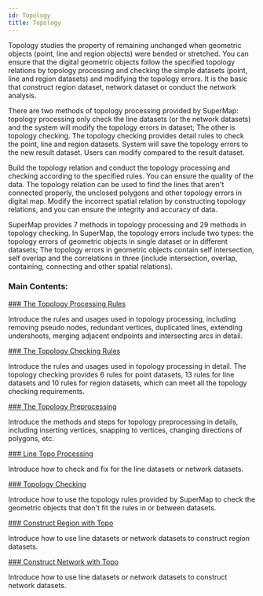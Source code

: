 ```yaml
---
id: Topology
title: Topology
---
```

Topology studies the property of remaining unchanged when geometric objects
(point, line and region objects) were bended or stretched. You can ensure that
the digital geometric objects follow the specified topology relations by
topology processing and checking the simple datasets (point, line and region
datasets) and modifying the topology errors. It is the basic that construct
region dataset, network dataset or conduct the network analysis.

There are two methods of topology processing provided by SuperMap: topology
processing only check the line datasets (or the network datasets) and the
system will modify the topology errors in dataset; The other is topology
checking. The topology checking provides detail rules to check the point, line
and region datasets. System will save the topology errors to the new result
dataset. Users can modify compared to the result dataset.

Build the topology relation and conduct the topology processing and checking
according to the specified rules. You can ensure the quality of the data. The
topology relation can be used to find the lines that aren't connected
properly, the unclosed polygons and other topology errors in digital map.
Modify the incorrect spatial relation by constructing topology relations, and
you can ensure the integrity and accuracy of data.

SuperMap provides 7 methods in topology processing and 29 methods in topology
checking. In SuperMap, the topology errors include two types: the topology
errors of geometric objects in single dataset or in different datasets; The
topology errors in geometric objects contain self intersection, self overlap
and the correlations in three (include intersection, overlap, containing,
connecting and other spatial relations).

### Main Contents:

[### The Topology Processing Rules](TopoProcess)

Introduce the rules and usages used in topology processing, including removing
pseudo nodes, redundant vertices, duplicated lines, extending undershoots,
merging adjacent endpoints and intersecting arcs in detail.

[### The Topology Checking Rules](TopoRule)

Introduce the rules and usages used in topology processing in detail. The
topology checking provides 6 rules for point datasets, 13 rules for line
datasets and 10 rules for region datasets, which can meet all the topology
checking requirements.

[### The Topology Preprocessing](TopoPreprocess)

Introduce the methods and steps for topology preprocessing in details,
including inserting vertices, snapping to vertices, changing directions of
polygons, etc.

[### Line Topo Processing](TopoProcessLine)

Introduce how to check and fix for the line datasets or network datasets.

[### Topology Checking](TopoCheck)

Introduce how to use the topology rules provided by SuperMap to check the
geometric objects that don't fit the rules in or between datasets.

[### Construct Region with Topo](TopotoPolygon)

Introduce how to use line datasets or network datasets to construct region
datasets.

[### Construct Network with Topo](../../Network/TopotoNet)

Introduce how to use line datasets or network datasets to construct network
datasets.

  

